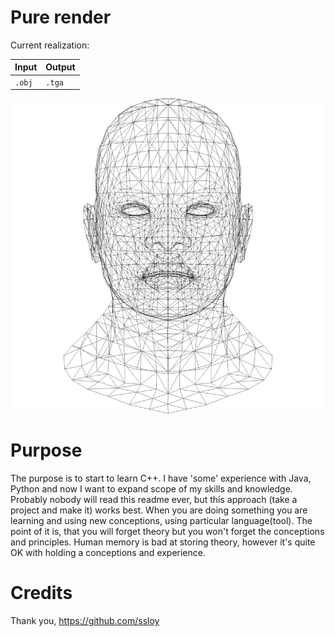 # Pure render
Current realization:

| Input       | Output      |
| ----------- | ----------- |
| `.obj`      | `.tga`      |


![alt text](https://github.com/pvlbzn/Renderer/blob/master/sample.png "Renderer output")

# Purpose
The purpose is to start to learn C++. I have 'some' experience with Java, Python
and now I want to expand scope of my skills and knowledge. Probably nobody will
read this readme ever, but this approach (take a project and make it) works
best. When you are doing something you are learning and using new conceptions,
using particular language(tool). The point of it is, that you will forget theory
but you won't forget the conceptions and principles. Human memory is bad at storing
theory, however it's quite OK with holding a conceptions and experience.

# Credits
Thank you,
https://github.com/ssloy
